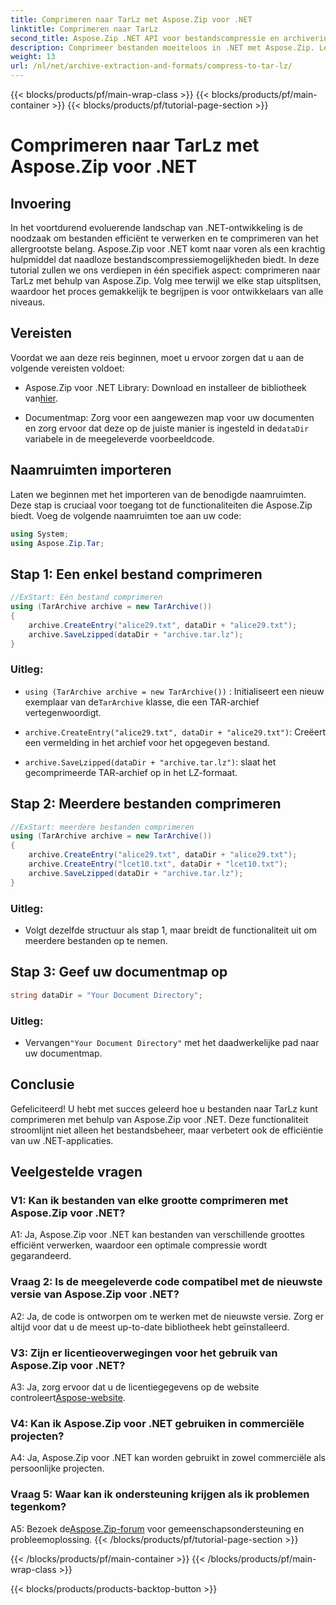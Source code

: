 ```yaml
---
title: Comprimeren naar TarLz met Aspose.Zip voor .NET
linktitle: Comprimeren naar TarLz
second_title: Aspose.Zip .NET API voor bestandscompressie en archivering
description: Comprimeer bestanden moeiteloos in .NET met Aspose.Zip. Leer stap voor stap TarLz-archieven maken.
weight: 13
url: /nl/net/archive-extraction-and-formats/compress-to-tar-lz/
---
```


{{< blocks/products/pf/main-wrap-class >}}
{{< blocks/products/pf/main-container >}}
{{< blocks/products/pf/tutorial-page-section >}}

# Comprimeren naar TarLz met Aspose.Zip voor .NET

## Invoering

In het voortdurend evoluerende landschap van .NET-ontwikkeling is de noodzaak om bestanden efficiënt te verwerken en te comprimeren van het allergrootste belang. Aspose.Zip voor .NET komt naar voren als een krachtig hulpmiddel dat naadloze bestandscompressiemogelijkheden biedt. In deze tutorial zullen we ons verdiepen in één specifiek aspect: comprimeren naar TarLz met behulp van Aspose.Zip. Volg mee terwijl we elke stap uitsplitsen, waardoor het proces gemakkelijk te begrijpen is voor ontwikkelaars van alle niveaus.

## Vereisten

Voordat we aan deze reis beginnen, moet u ervoor zorgen dat u aan de volgende vereisten voldoet:

-  Aspose.Zip voor .NET Library: Download en installeer de bibliotheek van[hier](https://releases.aspose.com/zip/net/).

-  Documentmap: Zorg voor een aangewezen map voor uw documenten en zorg ervoor dat deze op de juiste manier is ingesteld in de`dataDir` variabele in de meegeleverde voorbeeldcode.

## Naamruimten importeren

Laten we beginnen met het importeren van de benodigde naamruimten. Deze stap is cruciaal voor toegang tot de functionaliteiten die Aspose.Zip biedt. Voeg de volgende naamruimten toe aan uw code:

```csharp
using System;
using Aspose.Zip.Tar;
```

## Stap 1: Een enkel bestand comprimeren

```csharp
//ExStart: Eén bestand comprimeren
using (TarArchive archive = new TarArchive())
{
    archive.CreateEntry("alice29.txt", dataDir + "alice29.txt");
    archive.SaveLzipped(dataDir + "archive.tar.lz");
}
```

### Uitleg:

- `using (TarArchive archive = new TarArchive())` : Initialiseert een nieuw exemplaar van de`TarArchive` klasse, die een TAR-archief vertegenwoordigt.

- `archive.CreateEntry("alice29.txt", dataDir + "alice29.txt")`: Creëert een vermelding in het archief voor het opgegeven bestand.

- `archive.SaveLzipped(dataDir + "archive.tar.lz")`: slaat het gecomprimeerde TAR-archief op in het LZ-formaat.

## Stap 2: Meerdere bestanden comprimeren

```csharp
//ExStart: meerdere bestanden comprimeren
using (TarArchive archive = new TarArchive())
{
    archive.CreateEntry("alice29.txt", dataDir + "alice29.txt");
    archive.CreateEntry("lcet10.txt", dataDir + "lcet10.txt");
    archive.SaveLzipped(dataDir + "archive.tar.lz");
}
```

### Uitleg:

- Volgt dezelfde structuur als stap 1, maar breidt de functionaliteit uit om meerdere bestanden op te nemen.

## Stap 3: Geef uw documentmap op


```csharp
string dataDir = "Your Document Directory";
```

### Uitleg:

-  Vervangen`"Your Document Directory"` met het daadwerkelijke pad naar uw documentmap.

## Conclusie

Gefeliciteerd! U hebt met succes geleerd hoe u bestanden naar TarLz kunt comprimeren met behulp van Aspose.Zip voor .NET. Deze functionaliteit stroomlijnt niet alleen het bestandsbeheer, maar verbetert ook de efficiëntie van uw .NET-applicaties.

## Veelgestelde vragen

### V1: Kan ik bestanden van elke grootte comprimeren met Aspose.Zip voor .NET?

A1: Ja, Aspose.Zip voor .NET kan bestanden van verschillende groottes efficiënt verwerken, waardoor een optimale compressie wordt gegarandeerd.

### Vraag 2: Is de meegeleverde code compatibel met de nieuwste versie van Aspose.Zip voor .NET?

A2: Ja, de code is ontworpen om te werken met de nieuwste versie. Zorg er altijd voor dat u de meest up-to-date bibliotheek hebt geïnstalleerd.

### V3: Zijn er licentieoverwegingen voor het gebruik van Aspose.Zip voor .NET?

 A3: Ja, zorg ervoor dat u de licentiegegevens op de website controleert[Aspose-website](https://purchase.aspose.com/buy).

### V4: Kan ik Aspose.Zip voor .NET gebruiken in commerciële projecten?

A4: Ja, Aspose.Zip voor .NET kan worden gebruikt in zowel commerciële als persoonlijke projecten.

### Vraag 5: Waar kan ik ondersteuning krijgen als ik problemen tegenkom?

 A5: Bezoek de[Aspose.Zip-forum](https://forum.aspose.com/c/zip/37) voor gemeenschapsondersteuning en probleemoplossing.
{{< /blocks/products/pf/tutorial-page-section >}}

{{< /blocks/products/pf/main-container >}}
{{< /blocks/products/pf/main-wrap-class >}}

{{< blocks/products/products-backtop-button >}}

